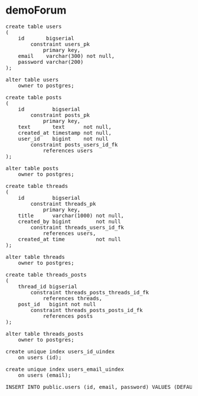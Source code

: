 # demoForum

<pre>
create table users
(
    id       bigserial
        constraint users_pk
            primary key,
    email    varchar(300) not null,
    password varchar(200)
);

alter table users
    owner to postgres;

create table posts
(
    id         bigserial
        constraint posts_pk
            primary key,
    text       text      not null,
    created_at timestamp not null,
    user_id    bigint    not null
        constraint posts_users_id_fk
            references users
);

alter table posts
    owner to postgres;

create table threads
(
    id         bigserial
        constraint threads_pk
            primary key,
    title      varchar(1000) not null,
    created_by bigint        not null
        constraint threads_users_id_fk
            references users,
    created_at time          not null
);

alter table threads
    owner to postgres;

create table threads_posts
(
    thread_id bigserial
        constraint threads_posts_threads_id_fk
            references threads,
    post_id   bigint not null
        constraint threads_posts_posts_id_fk
            references posts
);

alter table threads_posts
    owner to postgres;

create unique index users_id_uindex
    on users (id);
 
create unique index users_email_uindex
    on users (email);

INSERT INTO public.users (id, email, password) VALUES (DEFAULT, 'arctgalex@gmail.com'::varchar(300), '$2a$10$w2JqK0lto3IiAFe0tNgMX.EOEfLBGl6H8jEaYOmnBWERYanvdi7qG'::varchar(200))
</pre>

